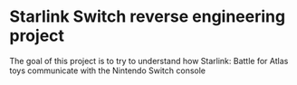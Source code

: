 # Starlink Switch reverse engineering project
The goal of this project is to try to understand how Starlink: Battle for Atlas toys communicate with the Nintendo Switch console 
